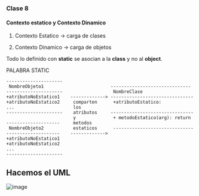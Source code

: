 ### Clase 8

#### Contexto estatico y Contexto Dinamico

1. Contexto Estatico -> carga de clases

2. Contexto Dinamico -> carga de objetos

Todo lo definido con **static** se asocian a la **class** y no al **object**.


PALABRA STATIC
```
---------------------
 NombreObjeto1                         ------------------------------
---------------------                   NombreClase
+atributoNoEstatico1    -------------> -------------------------------
+atributoNoEstatico2     comparten      +atributoEstatico:
...                      los
---------------------    atributos     -------------------------------
                         y              + metodoEstatico(arg): return
--------------------     metodos
 NombreObjeto2           estaticos      ------------------------------
--------------------    ------------->
+atributoNoEstatico1
+atributoNoEstatico2
...
--------------------- 

```

## Hacemos el UML

![image](https://user-images.githubusercontent.com/72580574/198844507-510a1736-4137-4b76-8e0f-8820a2af6d44.png)
